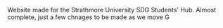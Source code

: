 
Website made for the Strathmore University SDG Students' Hub. Almost complete, just a few chnages to be made as we move G

